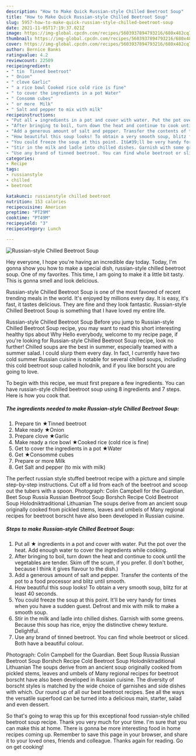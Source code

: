 ```yaml
---
description: "How to Make Quick Russian-style Chilled Beetroot Soup"
title: "How to Make Quick Russian-style Chilled Beetroot Soup"
slug: 5957-how-to-make-quick-russian-style-chilled-beetroot-soup
date: 2021-11-05T17:19:37.021Z
image: https://img-global.cpcdn.com/recipes/5603937894793216/680x482cq70/russian-style-chilled-beetroot-soup-recipe-main-photo.jpg
thumbnail: https://img-global.cpcdn.com/recipes/5603937894793216/680x482cq70/russian-style-chilled-beetroot-soup-recipe-main-photo.jpg
cover: https://img-global.cpcdn.com/recipes/5603937894793216/680x482cq70/russian-style-chilled-beetroot-soup-recipe-main-photo.jpg
author: Bernice Banks
ratingvalue: 4.2
reviewcount: 22509
recipeingredient:
- " tin  Tinned beetroot"
- " Onion"
- " clove Garlic"
- " a rice bowl Cooked rice cold rice is fine"
- " to cover the ingredients in a pot Water"
- " Consomm cubes"
- " or more  Milk"
- " Salt and pepper to mix with milk"
recipeinstructions:
- "Put all ★ ingredients in a pot and cover with water. Put the pot over the heat. Add enough water to cover the ingredients while cooking."
- "After bringing to boil, turn down the heat and continue to cook until the vegetables are tender. Skim off the scum, if you prefer. (I don&#39;t bother, because I think it gives flavour to the dish.)"
- "Add a generous amount of salt and pepper. Transfer the contents of the pot to a food processor and blitz until smooth."
- "How beautiful this soup looks! To obtain a very smooth soup, blitz for at least 40 seconds."
- "You could freeze the soup at this point. It&#39;ll be very handy for times when you have a sudden guest. Defrost and mix with milk to make a smooth soup."
- "Stir in the milk and ladle into chilled dishes. Garnish with some greens. Because this soup has rice, enjoy the distinctive chewy texture. Delightful."
- "Use any brand of tinned beetroot. You can find whole beetroot or sliced. Both have a beautiful colour."
categories:
- Recipe
tags:
- russianstyle
- chilled
- beetroot

katakunci: russianstyle chilled beetroot 
nutrition: 153 calories
recipecuisine: American
preptime: "PT29M"
cooktime: "PT49M"
recipeyield: "3"
recipecategory: Lunch

---
```



![Russian-style Chilled Beetroot Soup](https://img-global.cpcdn.com/recipes/5603937894793216/680x482cq70/russian-style-chilled-beetroot-soup-recipe-main-photo.jpg)

Hey everyone, I hope you're having an incredible day today. Today, I'm gonna show you how to make a special dish, russian-style chilled beetroot soup. One of my favorites. This time, I am going to make it a little bit tasty. This is gonna smell and look delicious.

Russian-style Chilled Beetroot Soup is one of the most favored of recent trending meals in the world. It's enjoyed by millions every day. It is easy, it's fast, it tastes delicious. They are fine and they look fantastic. Russian-style Chilled Beetroot Soup is something that I have loved my entire life.

Russian-style Chilled Beetroot Soup Before you jump to Russian-style Chilled Beetroot Soup recipe, you may want to read this short interesting healthy tips about Why Hello everybody, welcome to my recipe page, if you&#39;re looking for Russian-style Chilled Beetroot Soup recipe, look no further! Chilled soups are the best in summer, especially teamed with a summer salad. I could slurp them every day. In fact, I currently have two cold summer Russian cuisine is notable for several chilled soups, including this cold beetroot soup called holodnik, and if you like borscht you are going to love.


To begin with this recipe, we must first prepare a few ingredients. You can have russian-style chilled beetroot soup using 8 ingredients and 7 steps. Here is how you cook that.

<!--inarticleads1-->

##### The ingredients needed to make Russian-style Chilled Beetroot Soup:

1. Prepare  tin  ★Tinned beetroot
1. Make ready  ★Onion
1. Prepare  clove ★Garlic
1. Make ready  a rice bowl ★Cooked rice (cold rice is fine)
1. Get  to cover the ingredients in a pot ★Water
1. Get  ★Consommé cubes
1. Prepare  or more  Milk
1. Get  Salt and pepper (to mix with milk)


The perfect russian style stuffed beetroot recipe with a picture and simple step-by-step instructions. Cut off a lid from each of the beetroot and scoop out the tubers with a spoon. Photograph: Colin Campbell for the Guardian. Beet Soup Russia Russian Beetroot Soup Borshch Recipe Cold Beetroot Soup Holodniktraditional Lithuanian The soups derive from an ancient soup originally cooked from pickled stems, leaves and umbels of Many regional recipes for beetroot borscht have also been developed in Russian cuisine. 

<!--inarticleads2-->

##### Steps to make Russian-style Chilled Beetroot Soup:

1. Put all ★ ingredients in a pot and cover with water. Put the pot over the heat. Add enough water to cover the ingredients while cooking.
1. After bringing to boil, turn down the heat and continue to cook until the vegetables are tender. Skim off the scum, if you prefer. (I don&#39;t bother, because I think it gives flavour to the dish.)
1. Add a generous amount of salt and pepper. Transfer the contents of the pot to a food processor and blitz until smooth.
1. How beautiful this soup looks! To obtain a very smooth soup, blitz for at least 40 seconds.
1. You could freeze the soup at this point. It&#39;ll be very handy for times when you have a sudden guest. Defrost and mix with milk to make a smooth soup.
1. Stir in the milk and ladle into chilled dishes. Garnish with some greens. Because this soup has rice, enjoy the distinctive chewy texture. Delightful.
1. Use any brand of tinned beetroot. You can find whole beetroot or sliced. Both have a beautiful colour.


Photograph: Colin Campbell for the Guardian. Beet Soup Russia Russian Beetroot Soup Borshch Recipe Cold Beetroot Soup Holodniktraditional Lithuanian The soups derive from an ancient soup originally cooked from pickled stems, leaves and umbels of Many regional recipes for beetroot borscht have also been developed in Russian cuisine. The diversity of borscht styles is matched by the wide choice of garnishes and side dishes with which. Our round up of all our best beetroot recipes. See all the ways the versatile superfood can be turned into a delicious main, starter, salad and even dessert. 

So that's going to wrap this up for this exceptional food russian-style chilled beetroot soup recipe. Thank you very much for your time. I'm sure that you can make this at home. There is gonna be more interesting food in home recipes coming up. Remember to save this page in your browser, and share it to your loved ones, friends and colleague. Thanks again for reading. Go on get cooking!

